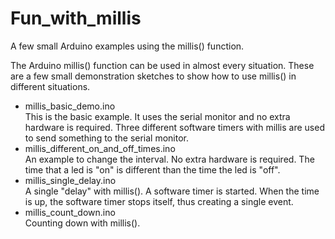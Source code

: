 # Fun_with_millis
A few small Arduino examples using the millis() function.

The Arduino millis() function can be used in almost every situation.
These are a few small demonstration sketches to show how to use millis() in different situations.


 - millis_basic_demo.ino  
   This is the basic example. It uses the serial monitor and no extra hardware is required.
   Three different software timers with millis are used to send something to the serial monitor.
 - millis_different_on_and_off_times.ino  
   An example to change the interval. No extra hardware is required. The time that a led
   is "on" is different than the time the led is "off".
 - millis_single_delay.ino  
   A single "delay" with millis(). A software timer is started. When the time is up, the
   software timer stops itself, thus creating a single event.
 - millis_count_down.ino  
   Counting down with millis().
